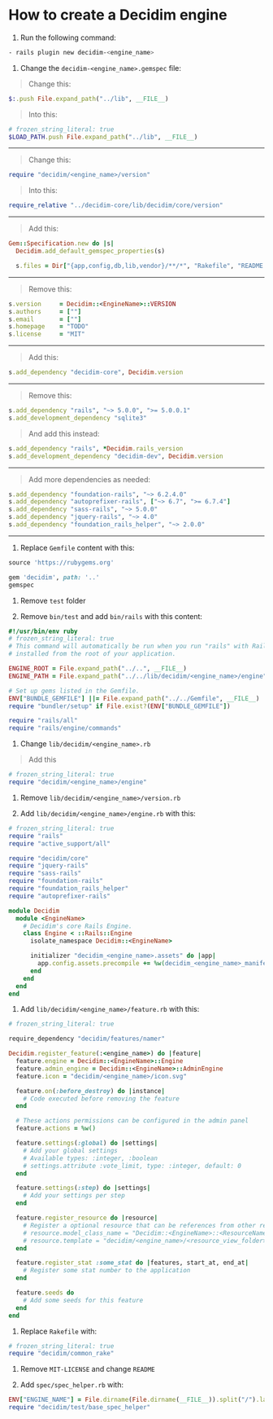 # How to create a Decidim engine

1. Run the following command:

```bash
- rails plugin new decidim-<engine_name>
```

1. Change the `decidim-<engine_name>.gemspec` file:

> Change this:

```ruby
$:.push File.expand_path("../lib", __FILE__)
```

> Into this:

```ruby
# frozen_string_literal: true
$LOAD_PATH.push File.expand_path("../lib", __FILE__)
```

---

> Change this:

```ruby
require "decidim/<engine_name>/version"
```

> Into this:

```ruby
require_relative "../decidim-core/lib/decidim/core/version"
```

---

> Add this:

```ruby
Gem::Specification.new do |s|
  Decidim.add_default_gemspec_properties(s)

  s.files = Dir["{app,config,db,lib,vendor}/**/*", "Rakefile", "README.md"]
```

---

> Remove this:

```ruby
s.version     = Decidim::<EngineName>::VERSION
s.authors     = [""]
s.email       = [""]
s.homepage    = "TODO"
s.license     = "MIT"
```

---

> Add this:

```ruby
s.add_dependency "decidim-core", Decidim.version
```

---

> Remove this:

```ruby
s.add_dependency "rails", "~> 5.0.0", ">= 5.0.0.1"
s.add_development_dependency "sqlite3"
```

> And add this instead:

```ruby
s.add_dependency "rails", *Decidim.rails_version
s.add_development_dependency "decidim-dev", Decidim.version
```

---

> Add more dependencies as needed:

```ruby
s.add_dependency "foundation-rails", "~> 6.2.4.0"
s.add_dependency "autoprefixer-rails", ["~> 6.7", ">= 6.7.4"]
s.add_dependency "sass-rails", "~> 5.0.0"
s.add_dependency "jquery-rails", "~> 4.0"
s.add_dependency "foundation_rails_helper", "~> 2.0.0"
```

---

1. Replace `Gemfile` content with this:

```ruby
source 'https://rubygems.org'

gem 'decidim', path: '..'
gemspec
```

1. Remove `test` folder

1. Remove `bin/test` and add `bin/rails` with this content:

```ruby
#!/usr/bin/env ruby
# frozen_string_literal: true
# This command will automatically be run when you run "rails" with Rails gems
# installed from the root of your application.

ENGINE_ROOT = File.expand_path("../..", __FILE__)
ENGINE_PATH = File.expand_path("../../lib/decidim/<engine_name>/engine", __FILE__)

# Set up gems listed in the Gemfile.
ENV["BUNDLE_GEMFILE"] ||= File.expand_path("../../Gemfile", __FILE__)
require "bundler/setup" if File.exist?(ENV["BUNDLE_GEMFILE"])

require "rails/all"
require "rails/engine/commands"
```

1. Change `lib/decidim/<engine_name>.rb`

> Add this

```ruby
# frozen_string_literal: true
require "decidim/<engine_name>/engine"
```

1. Remove `lib/decidim/<engine_name>/version.rb`

1. Add `lib/decidim/<engine_name>/engine.rb` with this:

```ruby
# frozen_string_literal: true
require "rails"
require "active_support/all"

require "decidim/core"
require "jquery-rails"
require "sass-rails"
require "foundation-rails"
require "foundation_rails_helper"
require "autoprefixer-rails"

module Decidim
  module <EngineName>
    # Decidim's core Rails Engine.
    class Engine < ::Rails::Engine
      isolate_namespace Decidim::<EngineName>

      initializer "decidim_<engine_name>.assets" do |app|
        app.config.assets.precompile += %w(decidim_<engine_name>_manifest.js)
      end
    end
  end
end
```

1. Add `lib/decidim/<engine_name>/feature.rb` with this:

```ruby
# frozen_string_literal: true

require_dependency "decidim/features/namer"

Decidim.register_feature(:<engine_name>) do |feature|
  feature.engine = Decidim::<EngineName>::Engine
  feature.admin_engine = Decidim::<EngineName>::AdminEngine
  feature.icon = "decidim/<engine_name>/icon.svg"

  feature.on(:before_destroy) do |instance|
    # Code executed before removing the feature
  end

  # These actions permissions can be configured in the admin panel
  feature.actions = %w()

  feature.settings(:global) do |settings|
    # Add your global settings
    # Available types: :integer, :boolean
    # settings.attribute :vote_limit, type: :integer, default: 0
  end

  feature.settings(:step) do |settings|
    # Add your settings per step
  end

  feature.register_resource do |resource|
    # Register a optional resource that can be references from other resources.
    # resource.model_class_name = "Decidim::<EngineName>::<ResourceName>"
    # resource.template = "decidim/<engine_name>/<resource_view_folder>/linked_<resource_name_plural>"
  end

  feature.register_stat :some_stat do |features, start_at, end_at|
    # Register some stat number to the application
  end

  feature.seeds do
    # Add some seeds for this feature
  end
end
```

1. Replace `Rakefile` with:

```ruby
# frozen_string_literal: true
require "decidim/common_rake"
```

1. Remove `MIT-LICENSE` and change `README`

1. Add `spec/spec_helper.rb` with:

```ruby
ENV["ENGINE_NAME"] = File.dirname(File.dirname(__FILE__)).split("/").last
require "decidim/test/base_spec_helper"
```
